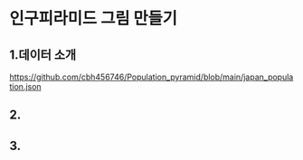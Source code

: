 # 인구피라미드 그림 만들기

## 1.데이터 소개
https://github.com/cbh456746/Population_pyramid/blob/main/japan_population.json



## 2.


## 3.
